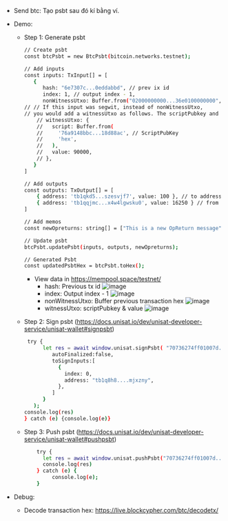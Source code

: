 - Send btc: Tạo psbt sau đó kí bằng ví.

- Demo:
   - Step 1: Generate psbt
     ```bash
     // Create psbt
     const btcPsbt = new BtcPsbt(bitcoin.networks.testnet);

     // Add inputs
     const inputs: TxInput[] = [
        {
           hash: "6e7307c...0eddabbd", // prev ix id
           index: 1, // output index - 1,
           nonWitnessUtxo: Buffer.from("02000000000...36e0100000000", "hex") // prev transaction hex
     // // If this input was segwit, instead of nonWitnessUtxo,
     // you would add a witnessUtxo as follows. The scriptPubkey and the value only are needed.
         // witnessUtxo: {
         //   script: Buffer.from(
         //     '76a9148bbc...18d88ac', // ScriptPubKey
         //     'hex',
         //   ),
         //   value: 90000,
         // },
        }
     ]

     // Add outputs
     const outputs: TxOutput[] = [
         { address: 'tb1qkd5...szesvjf7', value: 100 }, // to address
         { address: 'tb1qqjmc...x4w4lgwsku0', value: 16250 } // from address - to pay fee (optional)
     ]

     // Add memos
     const newOpreturns: string[] = ["This is a new OpReturn message", "Another OpReturn message"];

     // Update psbt
     btcPsbt.updatePsbt(inputs, outputs, newOpreturns);

     // Generated Psbt 
     const updatedPsbtHex = btcPsbt.toHex();
     ```
     - View data in https://mempool.space/testnet/
        - hash: Previous tx id
          ![image](https://github.com/hoangndm3139/btc-demo/assets/67066353/4a0bbcb2-a8e9-473c-932b-14a2316c2f3a)
        - index: Output index - 1
          ![image](https://github.com/hoangndm3139/btc-demo/assets/67066353/1392e88f-88fe-43ea-9c57-d97363a751b0)
        - nonWitnessUtxo: Buffer previous transaction hex 
          ![image](https://github.com/hoangndm3139/btc-demo/assets/67066353/3d1b4c52-eb01-4272-b3d2-982954d49005)
        - witnessUtxo: scriptPubkey & value 
          ![image](https://github.com/hoangndm3139/btc-demo/assets/67066353/e8d32e3c-70f6-4850-b488-19f8a8b94285)

   - Step 2: Sign psbt (https://docs.unisat.io/dev/unisat-developer-service/unisat-wallet#signpsbt)
     ```bash
      try {
           let res = await window.unisat.signPsbt( "70736274ff01007d....", {
              autoFinalized:false,
              toSignInputs:[
                {
                  index: 0,
                  address: "tb1q8h8....mjxzny",
                },
              ]  
           }
        );
     console.log(res)
     } catch (e) {console.log(e)}
     ``` 
   - Step 3: Push psbt (https://docs.unisat.io/dev/unisat-developer-service/unisat-wallet#pushpsbt)
     ```bash
         try {
           let res = await window.unisat.pushPsbt("70736274ff01007d....");
           console.log(res)
         } catch (e) {
              console.log(e);
         }
     ```

- Debug:
     - Decode transaction hex: https://live.blockcypher.com/btc/decodetx/
